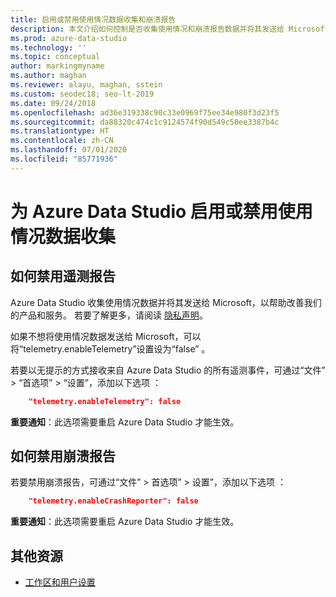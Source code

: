 ```yaml
---
title: 启用或禁用使用情况数据收集和崩溃报告
description: 本文介绍如何控制是否收集使用情况和崩溃报告数据并将其发送给 Microsoft。
ms.prod: azure-data-studio
ms.technology: ''
ms.topic: conceptual
author: markingmyname
ms.author: maghan
ms.reviewer: alayu, maghan, sstein
ms.custom: seodec18; seo-lt-2019
ms.date: 09/24/2018
ms.openlocfilehash: ad36e319338c90c33e0969f75ee34e980f3d23f5
ms.sourcegitcommit: da88320c474c1c9124574f90d549c50ee3387b4c
ms.translationtype: HT
ms.contentlocale: zh-CN
ms.lasthandoff: 07/01/2020
ms.locfileid: "85771936"
---
```

# <a name="enable-or-disable-usage-data-collection-for-azure-data-studio"></a>为 Azure Data Studio 启用或禁用使用情况数据收集

## <a name="how-to-disable-telemetry-reporting"></a>如何禁用遥测报告

Azure Data Studio 收集使用情况数据并将其发送给 Microsoft，以帮助改善我们的产品和服务。 若要了解更多，请阅读 [隐私声明](https://go.microsoft.com/fwlink/?LinkID=528096&clcid=0x409)。

如果不想将使用情况数据发送给 Microsoft，可以将“telemetry.enableTelemetry”设置设为“false” 。

若要以无提示的方式接收来自 Azure Data Studio 的所有遥测事件，可通过“文件” > “首选项” > “设置”，添加以下选项  ：

```json
    "telemetry.enableTelemetry": false
```

**重要通知**：此选项需要重启 Azure Data Studio 才能生效。 

## <a name="how-to-disable-crash-reporting"></a>如何禁用崩溃报告

若要禁用崩溃报告，可通过“文件” > 首选项” > 设置”，添加以下选项  ：

```json
    "telemetry.enableCrashReporter": false
```

**重要通知**：此选项需要重启 Azure Data Studio 才能生效。

## <a name="additional-resources"></a>其他资源
- [工作区和用户设置](settings.md)
